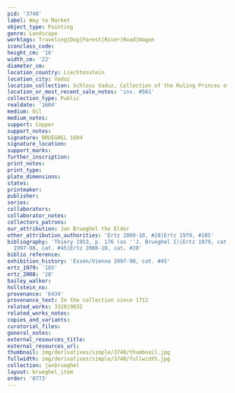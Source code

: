 ```yaml
---
pid: '3748'
label: Way to Market
object_type: Painting
genre: Landscape
worktags: Traveling|Dog|Forest|River|Road|Wagon
iconclass_code:
height_cm: '16'
width_cm: '22'
diameter_cm:
location_country: Liechtenstein
location_city: Vaduz
location_collection: Schloss Vaduz, Collection of the Ruling Princes of Liechtenstein
location_or_most_recent_sale_notes: 'inv. #561'
collection_type: Public
realdate: '1604'
medium: Oil
medium_notes:
support: Copper
support_notes:
signature: BRUEGHEL 1604
signature_location:
support_marks:
further_inscription:
print_notes:
print_type:
plate_dimensions:
states:
printmaker:
publisher:
series:
collaborators:
collaborator_notes:
collectors_patrons:
our_attribution: Jan Brueghel the Elder
other_attribution_authorities: 'Ertz 2008-10, #28|Ertz 1979, #105'
bibliography: 'Thiéry 1953, p. 176 (as ''J. Brueghel I)|Ertz 1979, cat. #105|Essen/Vienna
  1997-98, cat. #45|Ertz 2008-10, cat. #28'
biblio_reference:
exhibition_history: 'Essen/Vienna 1997-98, cat. #45'
ertz_1979: '105'
ertz_2008: '28'
bailey_walker:
hollstein_no:
provenance: '6434'
provenance_text: In the collection since 1712
related_works: 3328|9832
related_works_notes:
copies_and_variants:
curatorial_files:
general_notes:
external_resources_title:
external_resources_url:
thumbnail: img/derivatives/simple/3748/thumbnail.jpg
fullwidth: img/derivatives/simple/3748/fullwidth.jpg
collection: janbrueghel
layout: brueghel_item
order: '0773'
---
```

